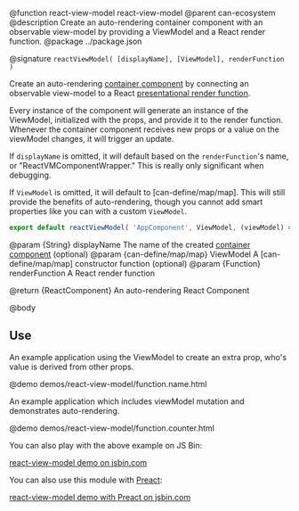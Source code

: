 @function react-view-model react-view-model
@parent can-ecosystem
@description Create an auto-rendering container component with an observable view-model by providing a ViewModel and a React render function.
@package ../package.json

@signature `reactViewModel( [displayName], [ViewModel], renderFunction )`

Create an auto-rendering [container component](https://medium.com/@dan_abramov/smart-and-dumb-components-7ca2f9a7c7d0#.v9i90qbq8) by connecting an observable view-model to a React [presentational render function](https://medium.com/@dan_abramov/smart-and-dumb-components-7ca2f9a7c7d0#.v9i90qbq8).

Every instance of the component will generate an instance of the ViewModel, initialized with the props, and provide it to the render function. Whenever the container component receives new props or a value on the viewModel changes, it will trigger an update.

If `displayName` is omitted, it will default based on the `renderFunction`'s name, or "ReactVMComponentWrapper." This is really only significant when debugging.

If `ViewModel` is omitted, it will default to [can-define/map/map]. This will still provide the benefits of auto-rendering, though you cannot add smart properties like you can with a custom `ViewModel`.

```jsx
export default reactViewModel( 'AppComponent', ViewModel, (viewModel) => (<div>{viewModel.name}</div>) );
```

@param {String} displayName The name of the created [container component](https://medium.com/@dan_abramov/smart-and-dumb-components-7ca2f9a7c7d0#.v9i90qbq8) (optional)
@param {can-define/map/map} ViewModel A [can-define/map/map] constructor function (optional)
@param {Function} renderFunction A React render function

@return {ReactComponent} An auto-rendering React Component

@body

## Use

An example application using the ViewModel to create an extra prop, who's value is derived from other props.

@demo demos/react-view-model/function.name.html

An example application which includes viewModel mutation and demonstrates auto-rendering.

@demo demos/react-view-model/function.counter.html

You can also play with the above example on JS Bin:

<a class="jsbin-embed" href="https://jsbin.com/cudobut/1/embed?js,output">react-view-model demo on jsbin.com</a>

You can also use this module with [Preact](https://preactjs.com):

<a class="jsbin-embed" href="https://jsbin.com/muqeqec/5/embed?js,output">react-view-model demo with Preact on jsbin.com</a>

<script src="https://static.jsbin.com/js/embed.min.js?4.0.4"></script>
